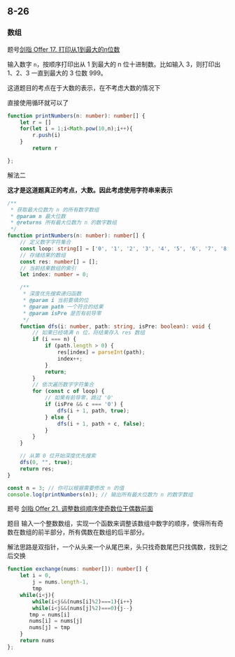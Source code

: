 ## 8-26

### 数组

题号[剑指 Offer 17. 打印从1到最大的n位数](https://leetcode.cn/problems/da-yin-cong-1dao-zui-da-de-nwei-shu-lcof/)

输入数字 `n`，按顺序打印出从 1 到最大的 n 位十进制数。比如输入 3，则打印出 1、2、3 一直到最大的 3 位数 999。

这道题目的考点在于大数的表示，在不考虑大数的情况下

直接使用循环就可以了

```ts
function printNumbers(n: number): number[] {
    let r = []
    for(let i = 1;i<Math.pow(10,n);i++){
        r.push(i)
    }
        return r

};
```



解法二

**这才是这道题真正的考点，大数。因此考虑使用字符串来表示**

```typescript
/**
 * 获取最大位数为 n 的所有数字数组
 * @param n 最大位数
 * @returns 所有最大位数为 n 的数字数组
 */
function printNumbers(n: number): number[] {
    // 定义数字字符集合
    const loop: string[] = ['0', '1', '2', '3', '4', '5', '6', '7', '8', '9'];
    // 存储结果的数组
    const res: number[] = [];
    // 当前结果数组的索引
    let index: number = 0;

    /**
     * 深度优先搜索递归函数
     * @param i 当前要填的位
     * @param path 一个符合的结果
     * @param isPre 是否有前导零
     */
    function dfs(i: number, path: string, isPre: boolean): void {
        // 如果已经填满 n 位，将结果存入 res 数组
        if (i === n) {
            if (path.length > 0) {
                res[index] = parseInt(path);
                index++;
            }
            return;
        }
        // 依次遍历数字字符集合
        for (const c of loop) {
            // 如果有前导零，跳过 '0'
            if (isPre && c === '0') {
                dfs(i + 1, path, true);
            } else {
                dfs(i + 1, path + c, false);
            }
        }
    }

    // 从第 0 位开始深度优先搜索
    dfs(0, "", true);
    return res;
}

const n = 3; // 你可以根据需要修改 n 的值
console.log(printNumbers(n)); // 输出所有最大位数为 n 的数字数组

```

题号 [剑指 Offer 21. 调整数组顺序使奇数位于偶数前面](https://leetcode.cn/problems/diao-zheng-shu-zu-shun-xu-shi-qi-shu-wei-yu-ou-shu-qian-mian-lcof/)

题目 输入一个整数数组，实现一个函数来调整该数组中数字的顺序，使得所有奇数在数组的前半部分，所有偶数在数组的后半部分。

解法思路是双指针，一个从头来一个从尾巴来，头只找奇数尾巴只找偶数，找到之后交换

```ts
function exchange(nums: number[]): number[] {
    let i = 0,
        j = nums.length-1,
        tmp
    while(i<j){
        while(i<j&&(nums[i]%2)===1){i++}
        while(i<j&&(nums[j]%2)===0){j--}
       tmp = nums[i]
       nums[i] = nums[j]
       nums[j] = tmp
    }
    return nums
};
```

